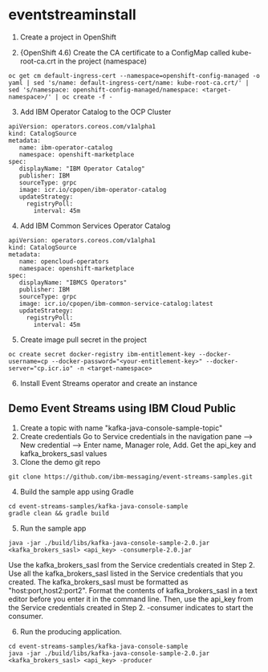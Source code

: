 # eventstreaminstall
  
1. Create a project in OpenShift  
  
2. {OpenShift 4.6) Create the CA certificate to a ConfigMap called kube-root-ca.crt in the project (namespace)  
```
oc get cm default-ingress-cert --namespace=openshift-config-managed -o yaml | sed 's/name: default-ingress-cert/name: kube-root-ca.crt/' | sed 's/namespace: openshift-config-managed/namespace: <target-namespace>/' | oc create -f -
```
3. Add IBM Operator Catalog to the OCP Cluster
```
apiVersion: operators.coreos.com/v1alpha1
kind: CatalogSource
metadata:
   name: ibm-operator-catalog
   namespace: openshift-marketplace
spec:
   displayName: "IBM Operator Catalog"
   publisher: IBM
   sourceType: grpc
   image: icr.io/cpopen/ibm-operator-catalog
   updateStrategy:
     registryPoll:
       interval: 45m
```
4. Add IBM Common Services Operator Catalog
```
apiVersion: operators.coreos.com/v1alpha1
kind: CatalogSource
metadata:
   name: opencloud-operators
   namespace: openshift-marketplace
spec:
   displayName: "IBMCS Operators"
   publisher: IBM
   sourceType: grpc
   image: icr.io/cpopen/ibm-common-service-catalog:latest
   updateStrategy:
     registryPoll:
       interval: 45m
```
5. Create image pull secret in the project 
```
oc create secret docker-registry ibm-entitlement-key --docker-username=cp --docker-password="<your-entitlement-key>" --docker-server="cp.icr.io" -n <target-namespace>
```
6. Install Event Streams operator and create an instance

## Demo Event Streams using IBM Cloud Public
  
  1. Create a topic with name "kafka-java-console-sample-topic"  
  2. Create credentials
     Go to Service credentials in the navigation pane --> New credential --> Enter name, Manager role, Add. 
     Get the api_key and kafka_brokers_sasl values
  3. Clone the demo git repo
```
git clone https://github.com/ibm-messaging/event-streams-samples.git
```
  4. Build the sample app using Gradle
```
cd event-streams-samples/kafka-java-console-sample
gradle clean && gradle build
```
  5. Run the sample app
```
java -jar ./build/libs/kafka-java-console-sample-2.0.jar <kafka_brokers_sasl> <api_key> -consumerple-2.0.jar 
```
  Use the kafka_brokers_sasl from the Service credentials created in Step 2. Use all the kafka_brokers_sasl listed in the Service credentials that you created.
  The kafka_brokers_sasl must be formatted as "host:port,host2:port2".
  Format the contents of kafka_brokers_sasl in a text editor before you enter it in the command line.
  Then, use the api_key from the Service credentials created in Step 2. -consumer indicates to start the consumer.

  6. Run the producing application.

```
cd event-streams-samples/kafka-java-console-sample
java -jar ./build/libs/kafka-java-console-sample-2.0.jar <kafka_brokers_sasl> <api_key> -producer
```




